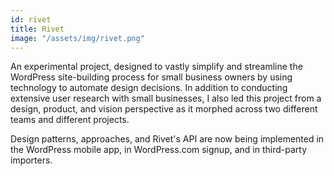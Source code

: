 ```yaml
---
id: rivet
title: Rivet
image: "/assets/img/rivet.png"
---
```


An experimental project, designed to vastly simplify and streamline the WordPress site-building process for small business owners by using technology to automate design decisions. In addition to conducting extensive user research with small businesses, I also led this project from a design, product, and vision perspective as it morphed across two different teams and different projects.

Design patterns, approaches, and Rivet's API are now being implemented in the WordPress mobile app, in WordPress.com signup, and in third-party importers.
